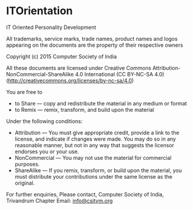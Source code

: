 # ITOrientation
IT Oriented Personality Development

All trademarks, service marks, trade names, product names and logos appearing on the documents are the property of their respective owners

Copyright (c) 2015 Computer Society of India

All these documents are licensed under Creative Commons Attribution-NonCommercial-ShareAlike 4.0 International (CC BY-NC-SA 4.0) (http://creativecommons.org/licenses/by-nc-sa/4.0)

You are free to

- to Share — copy and redistribute the material in any medium or format
- to Remix — remix, transform, and build upon the material

Under the following conditions:

- Attribution — You must give appropriate credit, provide a link to the license, and indicate if changes were made. You may do so in any reasonable manner, but not in any way that suggests the licensor endorses you or your use. 
- NonCommercial — You may not use the material for commercial purposes. 
- ShareAlike — If you remix, transform, or build upon the material, you must distribute your contributions under the same license as the original.

For further enquiries, Please contact, Computer Society of India, Trivandrum Chapter Email: info@csitvm.org
